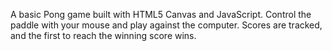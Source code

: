 A basic Pong game built with HTML5 Canvas and JavaScript.
Control the paddle with your mouse and play against the computer.
Scores are tracked, and the first to reach the winning score wins.
 
 
